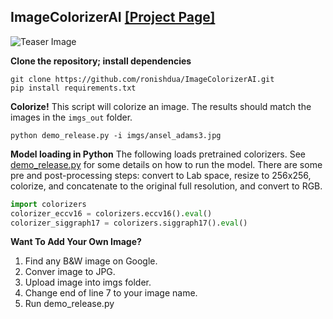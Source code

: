 ## <b>ImageColorizerAI</b> [[Project Page]](https://github.com/ronishdua/ImageColorizerAI.git) <br>

![Teaser Image](http://richzhang.github.io/colorization/resources/images/teaser4.jpg)

**Clone the repository; install dependencies**

```
git clone https://github.com/ronishdua/ImageColorizerAI.git
pip install requirements.txt
```

**Colorize!** This script will colorize an image. The results should match the images in the `imgs_out` folder.

```
python demo_release.py -i imgs/ansel_adams3.jpg
```

**Model loading in Python** The following loads pretrained colorizers. See [demo_release.py](demo_release.py) for some details on how to run the model. There are some pre and post-processing steps: convert to Lab space, resize to 256x256, colorize, and concatenate to the original full resolution, and convert to RGB.

```python
import colorizers
colorizer_eccv16 = colorizers.eccv16().eval()
colorizer_siggraph17 = colorizers.siggraph17().eval()
```
**Want To Add Your Own Image?**
1. Find any B&W image on Google.
2. Conver image to JPG.
3. Upload image into imgs folder.
4. Change end of line 7 to your image name.
5. Run demo_release.py
